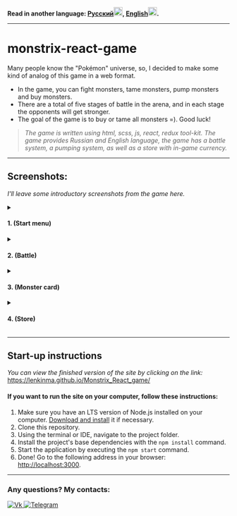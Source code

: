 <p><b>Read in another language: <a href="/README.ru.md">Русский<img src="https://upload.wikimedia.org/wikipedia/commons/thumb/f/f3/Flag_of_Russia.svg/180px-Flag_of_Russia.svg.png" width="20"/></a>, <a href="/README.md">English<img src="https://upload.wikimedia.org/wikipedia/commons/thumb/8/83/Flag_of_the_United_Kingdom_%283-5%29.svg/180px-Flag_of_the_United_Kingdom_%283-5%29.svg.png" width="20"/></a>.</b></p>

---

# monstrix-react-game

Many people know the "Pokémon" universe, so, I decided to make some kind of analog of this game in a web format.

- In the game, you can fight monsters, tame monsters, pump monsters and buy monsters. 
- There are a total of five stages of battle in the arena, and in each stage the opponents will get stronger. 
- The goal of the game is to buy or tame all monsters =). Good luck!

>*The game is written using html, scss, js, react, redux tool-kit. The game provides Russian and English language, the game has a battle system, a pumping system, as well as a store with in-game currency.*

---

## Screenshots:

*I'll leave some introductory screenshots from the game here.*

<details> 
	<summary><h4>1. (Start menu)</h4></summary>
	<img src="https://sun9-31.userapi.com/impg/lPUzkMc87zD-diN6EawmPJSSo9IkQ7Lfkpsr-g/LLTMl2Vg08E.jpg?size=1450x858&quality=96&sign=eaefe07015b7a6f855673525027709b8&type=album" width="500"/>
</details>
<details> 
	<summary><h4>2. (Battle)</h4></summary>
	<img src="https://sun9-38.userapi.com/impg/y32COjbr3spCMFTnJE5Q7-XZRvAzwsphXW3UKw/Ywx4xA4y5U8.jpg?size=1445x858&quality=96&sign=1871ba3528833626f87e0ab85547b451&type=album" width="500"/>
</details>
<details> 
	<summary><h4>3. (Monster card)</h4></summary>
	<img src="https://sun9-3.userapi.com/impg/QTJqxbDzvMe5viJuiC_oBPegbx9iIxGQeHPx-A/7A7mUeV1n7A.jpg?size=1442x862&quality=96&sign=ab6dacbc65a849fc98b60c586f6ce6c8&type=album" width="500"/>
</details>
<details> 
	<summary><h4>4. (Store)</h4></summary>
	<img src="https://sun9-35.userapi.com/impg/N7ZXjUCoRfYNMhoEb5fX9QNVVZ7sLY8-_4Fgww/BFpZJzGPo1E.jpg?size=1450x860&quality=96&sign=a1ea92df39d29e76a4c52eca195ad7cd&type=album" width="500"/>
</details>

---

## Start-up instructions

*You can view the finished version of the site by clicking on the link:* 
https://lenkinma.github.io/Monstrix_React_game/

#### If you want to run the site on your computer, follow these instructions:
1. Make sure you have an LTS version of Node.js installed on your computer.
   [Download and install](https://nodejs.org/) it if necessary.
2. Clone this repository.
3. Using the terminal or IDE, navigate to the project folder.
4. Install the project's base dependencies with the `npm install` command.
5. Start the application by executing the `npm start` command.
6. Done! Go to the following address in your browser: [http://localhost:3000](http://localhost:3000).

---

### Any questions? My contacts:
<a href="https://vk.com/lenkinma">
	<img src="https://img.shields.io/badge/-VK-090909?style=for-the-badge&logo=VK&logoColor=0077FF" alt="Vk"/>
</a>
<a href="https://t.me/lenkinmax">
	<img src="https://img.shields.io/badge/-Telegram-090909?style=for-the-badge&logo=Telegram&logoColor=26A5E4" alt="Telegram"/>
</a>